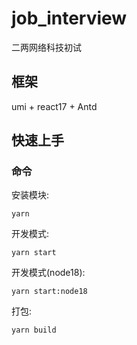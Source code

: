 # job_interview

二两网络科技初试

## 框架

umi + react17 + Antd

## 快速上手

### 命令

安装模块:

```
yarn
```

开发模式:

```
yarn start
```

开发模式(node18):

```
yarn start:node18
```

打包:

```
yarn build
```
